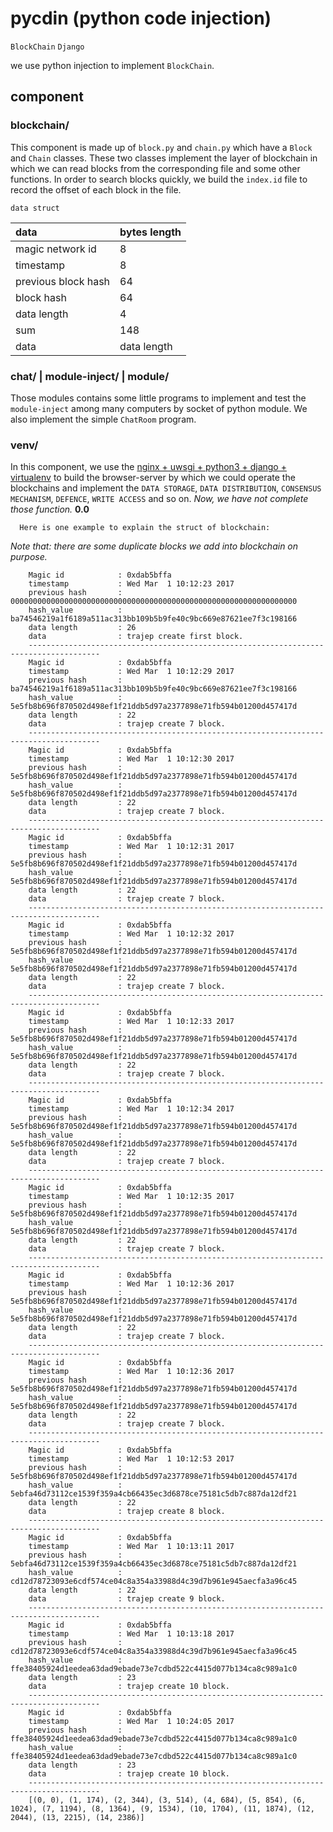 # pycdin (python code injection)

``BlockChain`` ``Django``

we use python injection to implement ``BlockChain``.

## component
### blockchain/
  This component is made up of ``block.py`` and ``chain.py`` which have a ``Block`` and ``Chain`` classes. These two classes implement the layer of blockchain in which we can read blocks from the corresponding file and some other functions. In order to search blocks quickly, we build the ``index.id`` file to record the offset of each block in the file. 

    data struct
| data |bytes length|
|:---|:---|
|  magic network id | 8 |
|  timestamp |  8  |
|  previous block hash |  64  |
|  block hash |  64  |
|  data length |  4  |
|  sum |  148  |
|  data |  data length  |

### chat/ | module-inject/ | module/
Those modules contains some little programs to implement and test the ``module-inject`` among many computers by socket of python module. We also implement the simple ``ChatRoom`` program.

### venv/
In this component, we use the [nginx + uwsgi + python3 + django + virtualenv](http://uwsgi-docs.readthedocs.io/en/latest/WSGIquickstart.html) to build the browser-server by which we could operate the blockchains and implement the ``DATA STORAGE``, ``DATA DISTRIBUTION``, ``CONSENSUS MECHANISM``, ``DEFENCE``, ``WRITE ACCESS`` and so on. *Now, we have not complete those function.*
**0.0**
  
      Here is one example to explain the struct of blockchain:
*Note that: there are some duplicate blocks we add into blockchain on purpose.*
```
    Magic id            : 0xdab5bffa
    timestamp           : Wed Mar  1 10:12:23 2017
    previous hash       : 0000000000000000000000000000000000000000000000000000000000000000
    hash_value          : ba74546219a1f6189a511ac313bb109b5b9fe40c9bc669e87621ee7f3c198166
    data length         : 26
    data                : trajep create first block.
    --------------------------------------------------------------------------------------
    Magic id            : 0xdab5bffa
    timestamp           : Wed Mar  1 10:12:29 2017
    previous hash       : ba74546219a1f6189a511ac313bb109b5b9fe40c9bc669e87621ee7f3c198166
    hash_value          : 5e5fb8b696f870502d498ef1f21ddb5d97a2377898e71fb594b01200d457417d
    data length         : 22
    data                : trajep create 7 block.
    --------------------------------------------------------------------------------------
    Magic id            : 0xdab5bffa
    timestamp           : Wed Mar  1 10:12:30 2017
    previous hash       : 5e5fb8b696f870502d498ef1f21ddb5d97a2377898e71fb594b01200d457417d
    hash_value          : 5e5fb8b696f870502d498ef1f21ddb5d97a2377898e71fb594b01200d457417d
    data length         : 22
    data                : trajep create 7 block.
    --------------------------------------------------------------------------------------
    Magic id            : 0xdab5bffa
    timestamp           : Wed Mar  1 10:12:31 2017
    previous hash       : 5e5fb8b696f870502d498ef1f21ddb5d97a2377898e71fb594b01200d457417d
    hash_value          : 5e5fb8b696f870502d498ef1f21ddb5d97a2377898e71fb594b01200d457417d
    data length         : 22
    data                : trajep create 7 block.
    --------------------------------------------------------------------------------------
    Magic id            : 0xdab5bffa
    timestamp           : Wed Mar  1 10:12:32 2017
    previous hash       : 5e5fb8b696f870502d498ef1f21ddb5d97a2377898e71fb594b01200d457417d
    hash_value          : 5e5fb8b696f870502d498ef1f21ddb5d97a2377898e71fb594b01200d457417d
    data length         : 22
    data                : trajep create 7 block.
    --------------------------------------------------------------------------------------
    Magic id            : 0xdab5bffa
    timestamp           : Wed Mar  1 10:12:33 2017
    previous hash       : 5e5fb8b696f870502d498ef1f21ddb5d97a2377898e71fb594b01200d457417d
    hash_value          : 5e5fb8b696f870502d498ef1f21ddb5d97a2377898e71fb594b01200d457417d
    data length         : 22
    data                : trajep create 7 block.
    --------------------------------------------------------------------------------------
    Magic id            : 0xdab5bffa
    timestamp           : Wed Mar  1 10:12:34 2017
    previous hash       : 5e5fb8b696f870502d498ef1f21ddb5d97a2377898e71fb594b01200d457417d
    hash_value          : 5e5fb8b696f870502d498ef1f21ddb5d97a2377898e71fb594b01200d457417d
    data length         : 22
    data                : trajep create 7 block.
    --------------------------------------------------------------------------------------
    Magic id            : 0xdab5bffa
    timestamp           : Wed Mar  1 10:12:35 2017
    previous hash       : 5e5fb8b696f870502d498ef1f21ddb5d97a2377898e71fb594b01200d457417d
    hash_value          : 5e5fb8b696f870502d498ef1f21ddb5d97a2377898e71fb594b01200d457417d
    data length         : 22
    data                : trajep create 7 block.
    --------------------------------------------------------------------------------------
    Magic id            : 0xdab5bffa
    timestamp           : Wed Mar  1 10:12:36 2017
    previous hash       : 5e5fb8b696f870502d498ef1f21ddb5d97a2377898e71fb594b01200d457417d
    hash_value          : 5e5fb8b696f870502d498ef1f21ddb5d97a2377898e71fb594b01200d457417d
    data length         : 22
    data                : trajep create 7 block.
    --------------------------------------------------------------------------------------
    Magic id            : 0xdab5bffa
    timestamp           : Wed Mar  1 10:12:36 2017
    previous hash       : 5e5fb8b696f870502d498ef1f21ddb5d97a2377898e71fb594b01200d457417d
    hash_value          : 5e5fb8b696f870502d498ef1f21ddb5d97a2377898e71fb594b01200d457417d
    data length         : 22
    data                : trajep create 7 block.
    --------------------------------------------------------------------------------------
    Magic id            : 0xdab5bffa
    timestamp           : Wed Mar  1 10:12:53 2017
    previous hash       : 5e5fb8b696f870502d498ef1f21ddb5d97a2377898e71fb594b01200d457417d
    hash_value          : 5ebfa46d73112ce1539f359a4cb66435ec3d6878ce75181c5db7c887da12df21
    data length         : 22
    data                : trajep create 8 block.
    --------------------------------------------------------------------------------------
    Magic id            : 0xdab5bffa
    timestamp           : Wed Mar  1 10:13:11 2017
    previous hash       : 5ebfa46d73112ce1539f359a4cb66435ec3d6878ce75181c5db7c887da12df21
    hash_value          : cd12d78723093e6cdf574ce04c8a354a33988d4c39d7b961e945aecfa3a96c45
    data length         : 22
    data                : trajep create 9 block.
    --------------------------------------------------------------------------------------
    Magic id            : 0xdab5bffa
    timestamp           : Wed Mar  1 10:13:18 2017
    previous hash       : cd12d78723093e6cdf574ce04c8a354a33988d4c39d7b961e945aecfa3a96c45
    hash_value          : ffe38405924d1eedea63dad9ebade73e7cdbd522c4415d077b134ca8c989a1c0
    data length         : 23
    data                : trajep create 10 block.
    --------------------------------------------------------------------------------------
    Magic id            : 0xdab5bffa
    timestamp           : Wed Mar  1 10:24:05 2017
    previous hash       : ffe38405924d1eedea63dad9ebade73e7cdbd522c4415d077b134ca8c989a1c0
    hash_value          : ffe38405924d1eedea63dad9ebade73e7cdbd522c4415d077b134ca8c989a1c0
    data length         : 23
    data                : trajep create 10 block.
    --------------------------------------------------------------------------------------
    [(0, 0), (1, 174), (2, 344), (3, 514), (4, 684), (5, 854), (6, 1024), (7, 1194), (8, 1364), (9, 1534), (10, 1704), (11, 1874), (12, 2044), (13, 2215), (14, 2386)]
```
